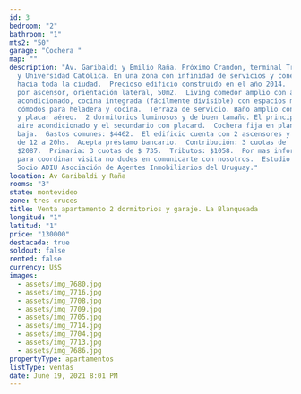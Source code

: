 ```yaml
---
id: 3
bedroom: "2"
bathroom: "1"
mts2: "50"
garage: "Cochera "
map: ""
description: "Av. Garibaldi y Emilio Raña. Próximo Crandon, terminal Tres Cruces
  y Universidad Católica. En una zona con infinidad de servicios y conectividad
  hacia toda la ciudad.  Precioso edificio construido en el año 2014.  2 do piso
  por ascensor, orientación lateral, 50m2.  Living comedor amplio con aire
  acondicionado, cocina integrada (fácilmente divisible) con espacios muy
  cómodos para heladera y cocina.  Terraza de servicio. Baño amplio con calefón
  y placar aéreo.  2 dormitorios luminosos y de buen tamaño. El principal con
  aire acondicionado y el secundario con placard.  Cochera fija en planta
  baja.  Gastos comunes: $4462.  El edificio cuenta con 2 ascensores y portería
  de 12 a 20hs.  Acepta préstamo bancario.  Contribución: 3 cuotas de
  $2087.  Primaria: 3 cuotas de $ 735.  Tributos: $1058.  Por mas información o
  para coordinar visita no dudes en comunicarte con nosotros.  Estudio Florida
  Socio ADIU Asociación de Agentes Inmobiliarios del Uruguay."
location: Av Garibaldi y Raña
rooms: "3"
state: montevideo
zone: tres cruces
title: Venta apartamento 2 dormitorios y garaje. La Blanqueada
longitud: "1"
latitud: "1"
price: "130000"
destacada: true
soldout: false
rented: false
currency: U$S
images:
  - assets/img_7680.jpg
  - assets/img_7716.jpg
  - assets/img_7708.jpg
  - assets/img_7709.jpg
  - assets/img_7705.jpg
  - assets/img_7714.jpg
  - assets/img_7704.jpg
  - assets/img_7713.jpg
  - assets/img_7686.jpg
propertyType: apartamentos
listType: ventas
date: June 19, 2021 8:01 PM
---
```

